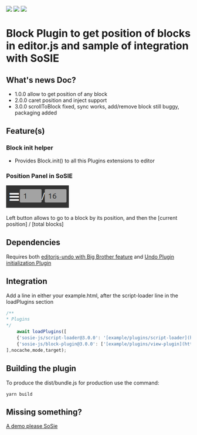![](https://badgen.net/badge/SoS正/0.8.0/f2a) ![](https://badgen.net/badge/editor.js/v2.1.8/blue) ![](https://badgen.net/badge/plugin/v3.0.0/orange) 

# Block Plugin to get position of blocks in editor.js and sample of integration with SoSIE 

## What's news Doc?

- 1.0.0  allow to get position of any block 
- 2.0.0  caret position and inject support
- 3.0.0  scrollToBlock fixed, sync works, add/remove block still buggy, packaging added

## Feature(s)

### Block init helper

- Provides Block.init() to all this Plugins extensions to editor

### Position Panel in SoSIE

![](block_position_panel.png)

Left button allows to go to a block by its position, and then the [current position] / [total blocks]

## Dependencies

Requires both [editorjs-undo with Big Brother feature](https://github.com/sosie-js/editorjs-undo/tree/bigBrother) and [Undo Plugin initialization Plugin](https://github.com/sosie-js/undo-plugin)
 
## Integration

Add a line in  either your example.html, after the script-loader line in the loadPlugins section

```javascript
/**
* Plugins
*/
    await loadPlugins([
    {'sosie-js/script-loader@3.0.0': '[example/plugins/script-loader](https://github.com/sosie-js/script-loader)'}, //virtual , already loaded we keep a version trace here
    {'sosie-js/block-plugin@3.0.0': ['[example/plugins/view-plugin](https://github.com/sosie-js/view-plugin)',['dist/bundle.js','dist/sample.js']]}
],nocache,mode,target);
```

## Building the plugin

To produce the dist/bundle.js for production use the command: 

```shell
yarn build
```

## Missing something?

[A demo please SoSie](http://sosie.sos-productions.com/)
